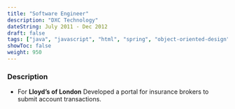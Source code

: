 ```yaml
---
title: "Software Engineer"
description: "DXC Technology"
dateString: July 2011 - Dec 2012
draft: false
tags: ["java", "javascript", "html", "spring", "object-oriented-design"]
showToc: false
weight: 950
--- 
```


### Description

- For **Lloyd’s of London** Developed a portal for insurance brokers to submit account transactions.
